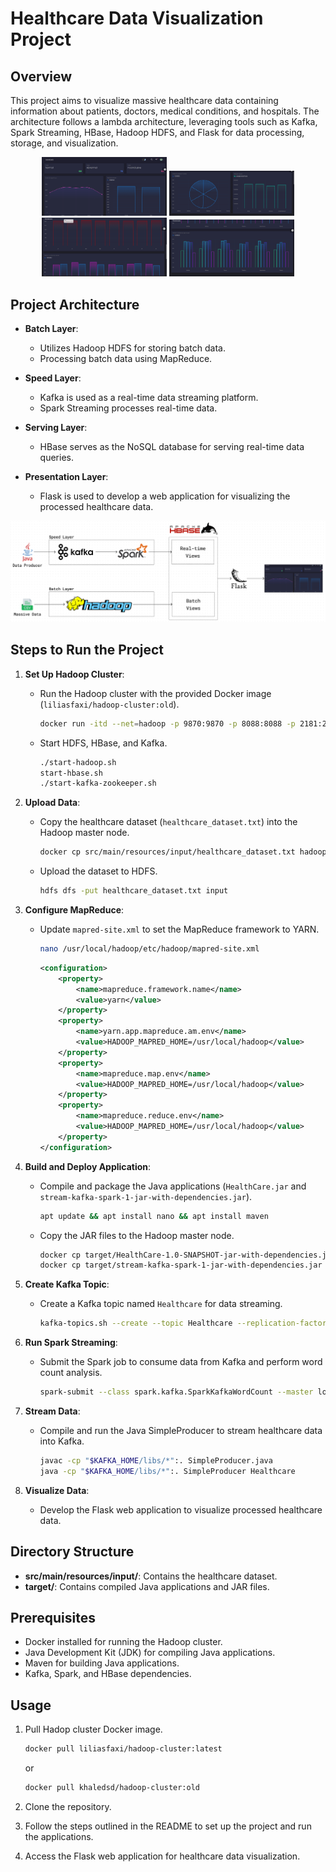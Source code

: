 # Healthcare Data Visualization Project

## Overview

This project aims to visualize massive healthcare data containing information about patients, doctors, medical conditions, and hospitals. The architecture follows a lambda architecture, leveraging tools such as Kafka, Spark Streaming, HBase, Hadoop HDFS, and Flask for data processing, storage, and visualization.

<p align="center">
  <img src="Screenshot1.png" width="200"  />
  <img src="Screenshot2.png" width="200" />
  <img src="Screenshot3.png" width="200" />
  <img src="Screenshot4.png" width="200" />
</p>

## Project Architecture 

- **Batch Layer**:
  - Utilizes Hadoop HDFS for storing batch data.
  - Processing batch data using MapReduce.

- **Speed Layer**:
  - Kafka is used as a real-time data streaming platform.
  - Spark Streaming processes real-time data.

- **Serving Layer**:
  - HBase serves as the NoSQL database for serving real-time data queries.

- **Presentation Layer**:
  - Flask is used to develop a web application for visualizing the processed healthcare data.

![Project Architecture ](Architecture.png)

## Steps to Run the Project

1. **Set Up Hadoop Cluster**:
   - Run the Hadoop cluster with the provided Docker image (`liliasfaxi/hadoop-cluster:old`).
     ```bash
     docker run -itd --net=hadoop -p 9870:9870 -p 8088:8088 -p 2181:2181 -p 29092:29092 -p 9092:9092 -p 9090:9090 -p 7077:7077 -p 16010:16010 --name hadoop-master --hostname hadoop-master liliasfaxi/hadoop-cluster:old
     ```
   - Start HDFS, HBase, and Kafka.
     ```bash
     ./start-hadoop.sh
     start-hbase.sh
     ./start-kafka-zookeeper.sh
     ```

2. **Upload Data**:
   - Copy the healthcare dataset (`healthcare_dataset.txt`) into the Hadoop master node.
     ```bash
     docker cp src/main/resources/input/healthcare_dataset.txt hadoop-master:/root/healthcare_dataset.txt
     ```
   - Upload the dataset to HDFS.
     ```bash
     hdfs dfs -put healthcare_dataset.txt input
     ```

3. **Configure MapReduce**:
   - Update `mapred-site.xml` to set the MapReduce framework to YARN.
     ```bash
     nano /usr/local/hadoop/etc/hadoop/mapred-site.xml
     ```
     ```xml
     <configuration>
         <property>
             <name>mapreduce.framework.name</name>
             <value>yarn</value>
         </property>
         <property>
             <name>yarn.app.mapreduce.am.env</name>
             <value>HADOOP_MAPRED_HOME=/usr/local/hadoop</value>
         </property>
         <property>
             <name>mapreduce.map.env</name>
             <value>HADOOP_MAPRED_HOME=/usr/local/hadoop</value>
         </property>
         <property>
             <name>mapreduce.reduce.env</name>
             <value>HADOOP_MAPRED_HOME=/usr/local/hadoop</value>
         </property>
     </configuration>
     ```

4. **Build and Deploy Application**:
   - Compile and package the Java applications (`HealthCare.jar` and `stream-kafka-spark-1-jar-with-dependencies.jar`).
     ```bash
     apt update && apt install nano && apt install maven
     ```
   - Copy the JAR files to the Hadoop master node.
     ```bash
     docker cp target/HealthCare-1.0-SNAPSHOT-jar-with-dependencies.jar hadoop-master:/root/HealthCare.jar
     docker cp target/stream-kafka-spark-1-jar-with-dependencies.jar hadoop-master:/root
     ```

5. **Create Kafka Topic**:
   - Create a Kafka topic named `Healthcare` for data streaming.
     ```bash
     kafka-topics.sh --create --topic Healthcare --replication-factor 1 --partitions 1 --bootstrap-server localhost:9092
     ```

6. **Run Spark Streaming**:
   - Submit the Spark job to consume data from Kafka and perform word count analysis.
     ```bash
     spark-submit --class spark.kafka.SparkKafkaWordCount --master local stream-kafka-spark-1-jar-with-dependencies.jar localhost:9092 Healthcare mySparkConsumerGroup >> out
     ```

7. **Stream Data**:
   - Compile and run the Java SimpleProducer to stream healthcare data into Kafka.
     ```bash
     javac -cp "$KAFKA_HOME/libs/*":. SimpleProducer.java
     java -cp "$KAFKA_HOME/libs/*":. SimpleProducer Healthcare
     ```

8. **Visualize Data**:
   - Develop the Flask web application to visualize processed healthcare data.

## Directory Structure

- **src/main/resources/input/**: Contains the healthcare dataset.
- **target/**: Contains compiled Java applications and JAR files.

## Prerequisites

- Docker installed for running the Hadoop cluster.
- Java Development Kit (JDK) for compiling Java applications.
- Maven for building Java applications.
- Kafka, Spark, and HBase dependencies.

## Usage

1. Pull Hadop cluster Docker image.
   ```bash
   docker pull liliasfaxi/hadoop-cluster:latest
   ```
   or

   ```bash
   docker pull khaledsd/hadoop-cluster:old
   ```
2. Clone the repository.
3. Follow the steps outlined in the README to set up the project and run the applications.
4. Access the Flask web application for healthcare data visualization.
 